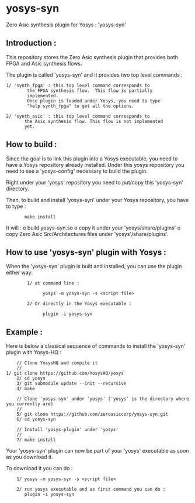 # yosys-syn
Zero Asic synthesis plugin for Yosys : 'yosys-syn'

Introduction :
------------
This repository stores the Zero Asic synthesis plugin that provides both FPGA and Asic synthesis flows.

The plugin is called 'yosys-syn' and it provides two top level commands : 

	1/ 'synth_fpga' : this top level command corresponds to 
            the FPGA synthesis flow.  This flow is partially 
            implemented. 
            Once plugin is loaded under Yosys, you need to type 
            "help synth_fpga" to get all the options.

	2/ 'synth_asic' : this top level command corresponds to 
           the Asic synthesis flow. This flow is not implemented 
           yet.

How to build :
-------------
Since the goal is to link this plugin into a Yosys executable, you need to have a Yosys repository already installed. Under this yosys repository you need to see a 'yosys-config' necessary to build the plugin.

Right under your 'yosys' repository you need to put/copy this 'yosys-syn' directory.

Then, to build and install 'yosys-syn' under your Yosys repository, you have to type :

           make install

It will : 
	o  build yosys-syn.so
        o  copy it under your 'yosys/share/plugins'
        o  copy Zero Asic Src/Architectures files under 'yosys'/share/plugins'.

How to use 'yosys-syn' plugin with Yosys :
------------------------------------------
When the 'yosys-syn' plugin is built and installed, you can use the plugin either way: 

            1/ at command line : 

                  yosys -m yosys-syn -s <script file>

            2/ Or directly in the Yosys executable : 

                  plugin -i yosys-syn
               

Example : 
--------

Here is below a classical sequence of commands to install the 'yosys-syn' plugin with Yosys-HQ : 

        // Clone YosysHQ and compile it
        //
	1/ git clone https://github.com/YosysHQ/yosys
        2/ cd yosys
        3/ git submodule update --init --recursive
        4/ make

        // Clone 'yosys-syn' under 'yosys' ('yosys' is the directory where you currently are)
        //
        5/ git clone https://github.com/zeroasiccorp/yosys-syn.git
        6/ cd yosys-syn
        
        // Install 'yosys-plugin' under 'yosys'
        //
        7/ make install

Your 'yosys-syn' plugin can now be part of your 'yosys' executable as soon as you download it.

To download it you can do :
  
        1/ yosys -m yosys-syn -s <script file> 

        2/ run yosys executable and as first command you can do :
           plugin -i yosys-syn

   
